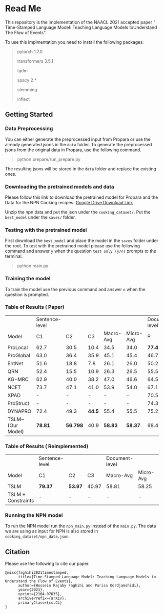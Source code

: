 # Read Me
This repository is the implementation of the NAACL 2021 accepted paper " Time-Stamped Language Model: Teaching Language Models toUnderstand The Flow of Events".

To use this implmentation you need to install the following packages:

> pytorch 1.7.0
> 
> transformers 3.5.1
> 
> tqdm
> 
> spacy 2.*
> 
> stemming
> 
> inflect

## Getting Started
### Data Preprocessing
You can either generate the preprocessed input from Propara or use the already generated jsons in the `data` folder.
To generate the preprocessed jsons from the original data in Propara, use the following command.

> python prepare/run_prepare.py

The resulting jsons will be stored in the `data` folder and replace the existing ones.

### Downloading the pretrained models and data
Please follow this link to download the pretrained model for Propara and the Data for the NPN Cooking recipes.
[Google Drive Download Link](https://drive.google.com/drive/folders/1gw0E2R81NgcCZwsahmAH--5rJp56sSVZ?usp=sharing)

Unzip the npn data and put the json under the `cooking_dataset/`.
Put the `best_model` under the `saves/` folder.
### Testing with the pretrained model
First download the `best_model` and place the model in the `saves` folder under the root.
To test with the pretrained model please use the following command and answer `y` when the question `test only (y/n)` prompts to the terminal.

> python main.py

### Training the model
To train the model use the previous command and answer `n` when the question is prompted.

### Table of Results ( Paper)
 
|                                        |                 |                  |                |                 |                 |                |                |                |
|----------------------------------------|-----------------|------------------|----------------|-----------------|-----------------|----------------|----------------|----------------|
|                                        | Sentence-level  |                  |                |                 |                 | Document-level |                |                |
| Model                                  | C1              | C2               | C3             | Macro-Avg       | Micro-Avg       | P              | R              | F1             |
| ProLocal | 62.7            | 30.5             | 10.4           | 34.5            | 34.0            | **77.4**    | 22.9           | 35.3           |
| ProGlobal  | 63.0            | 36.4             | 35.9           | 45.1            | 45.4            | 46.7           | 52.4           | 49.4           |
| EntNet    | 51.6            | 18.8             | 7.8            | 26.1            | 26.0            | 50.2           | 33.5           | 40.2           |
| QRN            | 52.4            | 15.5             | 10.9           | 26.3            | 26.5            | 55.5           | 31.3           | 40.0           |
| KG-MRC       | 62.9            | 40.0             | 38.2           | 47.0            | 46.6            | 64.5           | 50.7           | 56.8           |
| NCET        | 73.7            | 47.1             | 41.0           | 53.9            | 54.0            | 67.1           | 58.5           | 62.5           |
| XPAD      | \-              | \-               | \-             | \-              | \-              | 70.5           | 45.3           | 55.2           |
| ProStruct | \-              | \-               | \-             | \-              | \-              | 74.3           | 43.0           | 54.5           |
| DYNAPRO   | 72.4            | 49.3             | **44.5** | 55.4            | 55.5            | 75.2           | 58.0           | 65.5           |
| TSLM\~(Our Model)                      | **78.81** | **56.798** | 40.9           | **58.83** | **58.37** | 68.4 | **68.9** | **68.6** |


### Table of Results ( Reimplemented)
|                                        |                 |                  |                |               |                |                |                |                |
|----------------------------------------|----------------|-----------------|-----------------|----------------|----------------|----------------|----------------|----------------|
|                                        | Sentence-level  |              |                 | Document-level |                |                |
| Model                                  | C1              | C2               | C3     | Macro-Avg     | Micro-Avg     | P              | R              | F1             |
| TSLM  | **79.37** | **53.97** | 40.97       | 58.81        | 58.25           | 67.9 | 67.2 | 67.6 |
| TSLM + Constraints | - | - | -    | -  | -        | **68.3** | **68.8** | **68.5** |

### Running the NPN model
To run the NPN model run the `npn_main.py` instead of the `main.py`. 
The data we are using as input for NPN is also stored in `cooking_dataset/npn_data.json`.

## Citation
Please use the following to cite our paper.

```
@misc{faghihi2021timestamped,
      title={Time-Stamped Language Model: Teaching Language Models to Understand the Flow of Events}, 
      author={Hossein Rajaby Faghihi and Parisa Kordjamshidi},
      year={2021},
      eprint={2104.07635},
      archivePrefix={arXiv},
      primaryClass={cs.CL}
}
```
